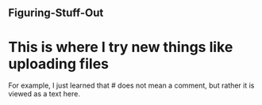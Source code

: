 ## Figuring-Stuff-Out
# This is where I try new things like uploading files
For example, I just learned that # does not mean a comment, but rather it is viewed as a text here.
